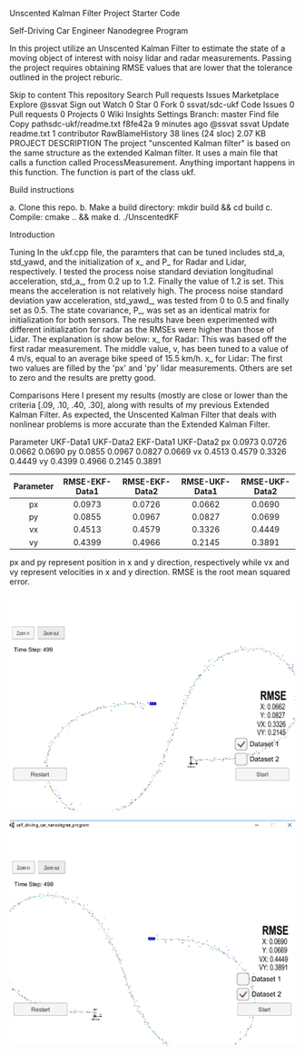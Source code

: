 Unscented Kalman Filter Project Starter Code

Self-Driving Car Engineer Nanodegree Program

In this project utilize an Unscented Kalman Filter to estimate the state of a moving object of interest with noisy lidar and radar measurements. Passing the project requires obtaining RMSE values that are lower that the tolerance outlined in the project reburic.

Skip to content This repository Search Pull requests Issues Marketplace Explore @ssvat Sign out Watch 0 Star 0 Fork 0 ssvat/sdc-ukf Code Issues 0 Pull requests 0 Projects 0 Wiki Insights Settings Branch: master Find file Copy pathsdc-ukf/readme.txt f8fe42a 9 minutes ago @ssvat ssvat Update readme.txt 1 contributor RawBlameHistory
38 lines (24 sloc) 2.07 KB PROJECT DESCRIPTION The project "unscented Kalman filter" is based on the same structure as the extended Kalman filter. It uses a main file that calls a function called ProcessMeasurement. Anything important happens in this function. The function is part of the class ukf.

Build instructions

a. Clone this repo. b. Make a build directory: mkdir build && cd build c. Compile: cmake .. && make d. ./UnscentedKF

Introduction

Tuning In the ukf.cpp file, the paramters that can be tuned includes std_a, std_yawd, and the initialization of x_ and P_ for Radar and Lidar, respectively.
I tested the process noise standard deviation longitudinal acceleration, std_a_, from 0.2 up to 1.2. Finally the value of 1.2 is set. This means the acceleration is not relatively high. The process noise standard deviation yaw acceleration, std_yawd_, was tested from 0 to 0.5 and finally set as 0.5. The state covariance, P_, was set as an identical matrix for initialization for both sensors. The results have been experimented with different initialization for radar as the RMSEs were higher than those of Lidar. The explanation is show below: x_ for Radar: This was based off the first radar measurement. The middle value, v, has been tuned to a value of 4 m/s, equal to an average bike speed of 15.5 km/h. x_ for Lidar: The first two values are filled by the 'px' and 'py' lidar measurements. Others are set to zero and the results are pretty good.

Comparisons Here I present my results (mostly are close or lower than the criteria [.09, .10, .40, .30], along with results of my previous Extended Kalman Filter. As expected, the Unscented Kalman Filter that deals with nonlinear problems is more accurate than the Extended Kalman Filter.

Parameter	UKF-Data1	UKF-Data2	EKF-Data1	UKF-Data2 px 0.0973	0.0726	0.0662	0.0690 py	0.0855	0.0967	0.0827	0.0669 vx 0.4513	0.4579	0.3326	0.4449 vy	0.4399	0.4966	0.2145	0.3891

| Parameter| RMSE-EKF-Data1| RMSE-EKF-Data2| RMSE-UKF-Data1| RMSE-UKF-Data2| 
|:--------:|:-------------:|:-------------:|:-------------:|:-------------:| 
| px       |     0.0973    |     0.0726    |     0.0662    |     0.0690    |
| py       |     0.0855    |     0.0967    |     0.0827    |     0.0699    |
| vx       |     0.4513    |     0.4579    |     0.3326    |     0.4449    |
| vy       |     0.4399    |     0.4966    |     0.2145    |     0.3891    |
px and py represent position in x and y direction, respectively while vx and vy represent velocities in x and y direction. RMSE is the root mean squared error.

![Final RMSE by using Dataset 1](snapshot/fig1.png)

![Final RMSE by using Dataset 2](snapshot/fig2.png)
